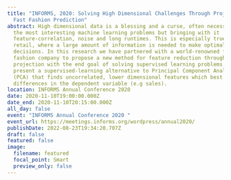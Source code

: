 ```yaml
---
title: "INFORMS, 2020: Solving High Dimensional Challenges Through Projection In
  Fast Fashion Prediction"
abstract: High dimensional data is a blessing and a curse, often necessary for
  the most interesting machine learning problems but bringing with it
  feature-correlation, noise and long runtimes. This is especially true in
  retail, where a large amount of information is needed to make optimal
  decisions. In this research we have partnered with a world-renowned fast
  fashion company to propose a new method for feature reduction through
  projection with the end goal of solving supervised learning problems. We
  present a supervised-learning alternative to Principal Component Analysis
  (PCA) that finds uncorrelated, lower dimensional features which best explain
  differences in the dependent variable (e.g sales).
location: INFORMS Annual Conference 2020
date: 2020-11-10T19:00:00.000Z
date_end: 2020-11-10T20:15:00.000Z
all_day: false
event: "INFORMS Annual Conference 2020 "
event_url: https://meetings.informs.org/wordpress/annual2020/
publishDate: 2022-08-23T19:34:20.707Z
draft: false
featured: false
image:
  filename: featured
  focal_point: Smart
  preview_only: false
---
```

